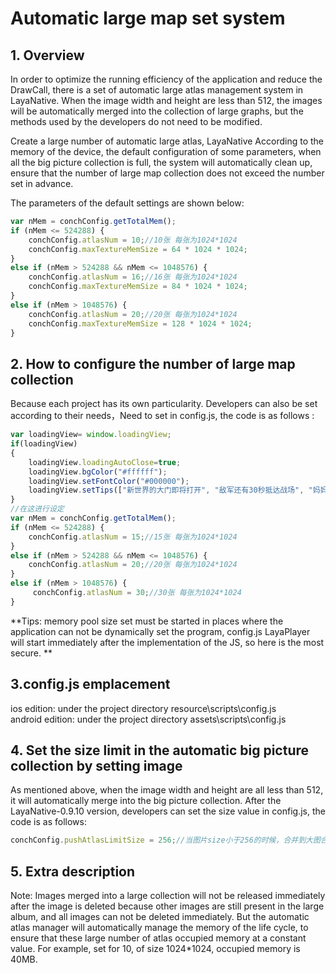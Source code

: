 # Automatic large map set system

## 1. Overview

In order to optimize the running efficiency of the application and reduce the DrawCall, there is a set of automatic large atlas management system in LayaNative. When the image width and height are less than 512, the images will be automatically merged into the collection of large graphs, but the methods used by the developers do not need to be modified.

Create a large number of automatic large atlas, LayaNative According to the memory of the device, the default configuration of some parameters, when all the big picture collection is full, the system will automatically clean up, ensure that the number of large map collection does not exceed the number set in advance.

The parameters of the default settings are shown below: 

```javascript
var nMem = conchConfig.getTotalMem();
if (nMem <= 524288) {
    conchConfig.atlasNum = 10;//10张 每张为1024*1024
    conchConfig.maxTextureMemSize = 64 * 1024 * 1024;
}
else if (nMem > 524288 && nMem <= 1048576) {
    conchConfig.atlasNum = 16;//16张 每张为1024*1024
    conchConfig.maxTextureMemSize = 84 * 1024 * 1024;
}
else if (nMem > 1048576) {
    conchConfig.atlasNum = 20;//20张 每张为1024*1024
    conchConfig.maxTextureMemSize = 128 * 1024 * 1024;
}
```


## 2. How to configure the number of large map collection

Because each project has its own particularity. Developers can also be set according to their needs，Need to set in config.js, the code is as follows :

```javascript
var loadingView= window.loadingView;
if(loadingView)
{
    loadingView.loadingAutoClose=true;
    loadingView.bgColor("#ffffff");
    loadingView.setFontColor("#000000");
    loadingView.setTips(["新世界的大门即将打开", "敌军还有30秒抵达战场", "妈妈说，心急吃不了热豆腐"]);
}
//在这进行设定
var nMem = conchConfig.getTotalMem();
if (nMem <= 524288) {
    conchConfig.atlasNum = 15;//15张 每张为1024*1024
}
else if (nMem > 524288 && nMem <= 1048576) {
    conchConfig.atlasNum = 20;//20张 每张为1024*1024
}
else if (nMem > 1048576) {
     conchConfig.atlasNum = 30;//30张 每张为1024*1024
}
```

**Tips: memory pool size set must be started in places where the application can not be dynamically set the program, config.js LayaPlayer will start immediately after the implementation of the JS, so here is the most secure. **  


##  3.config.js emplacement

ios edition: under the project directory resource\scripts\config.js  
android edition: under the project directory assets\scripts\config.js    


## 4. Set the size limit in the automatic big picture collection by setting image

As mentioned above, when the image width and height are all less than 512, it will automatically merge into the big picture collection. After the LayaNative-0.9.10 version, developers can set the size value in config.js, the code is as follows:
```javascript
conchConfig.pushAtlasLimitSize = 256;//当图片size小于256的时候，合并到大图合集中
```


## 5. Extra description

Note: Images merged into a large collection will not be released immediately after the image is deleted because other images are still present in the large album, and all images can not be deleted immediately. But the automatic atlas manager will automatically manage the memory of the life cycle, to ensure that these large number of atlas occupied memory at a constant value. For example, set for 10, of size 1024*1024, occupied memory is 40MB.
